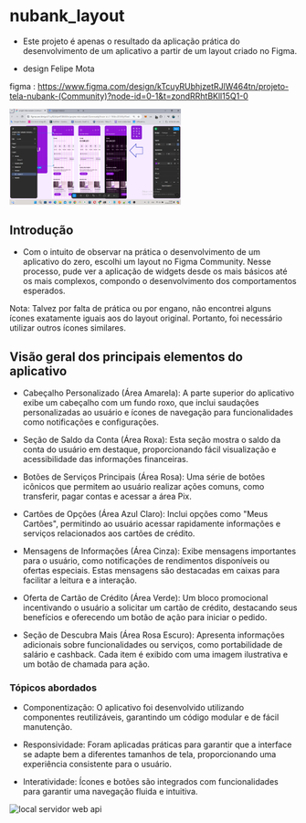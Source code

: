 # nubank_layout

- Este projeto é apenas o resultado da aplicação prática do desenvolvimento de um aplicativo a partir de um layout criado no Figma.

- design Felipe Mota

figma : https://www.figma.com/design/kTcuyRUbhjzetRJlW464tn/projeto-tela-nubank-(Community)?node-id=0-1&t=zondRRhtBKll15Q1-0


<img src="info/figma layouts.png" alt="local servidor web api" width="300"/>

## Introdução

- Com o intuito de observar na prática o desenvolvimento de um aplicativo do zero, escolhi um layout no Figma Community. Nesse processo, pude ver a aplicação de widgets desde os mais básicos até os mais complexos, compondo o desenvolvimento dos comportamentos esperados.

Nota: Talvez por falta de prática ou por engano, não encontrei alguns ícones exatamente iguais aos do layout original. Portanto, foi necessário utilizar outros ícones similares.

## Visão geral dos principais elementos do aplicativo


- Cabeçalho Personalizado (Área Amarela): A parte superior do aplicativo exibe um cabeçalho com um fundo roxo, que inclui saudações personalizadas ao usuário e ícones de navegação para funcionalidades como notificações e configurações.

- Seção de Saldo da Conta (Área Roxa): Esta seção mostra o saldo da conta do usuário em destaque, proporcionando fácil visualização e acessibilidade das informações financeiras.

- Botões de Serviços Principais (Área Rosa): Uma série de botões icônicos que permitem ao usuário realizar ações comuns, como transferir, pagar contas e acessar a área Pix.

- Cartões de Opções (Área Azul Claro): Inclui opções como "Meus Cartões", permitindo ao usuário acessar rapidamente informações e serviços relacionados aos cartões de crédito.

- Mensagens de Informações (Área Cinza): Exibe mensagens importantes para o usuário, como notificações de rendimentos disponíveis ou ofertas especiais. Estas mensagens são destacadas em caixas para facilitar a leitura e a interação.

- Oferta de Cartão de Crédito (Área Verde): Um bloco promocional incentivando o usuário a solicitar um cartão de crédito, destacando seus benefícios e oferecendo um botão de ação para iniciar o pedido.

- Seção de Descubra Mais (Área Rosa Escuro): Apresenta informações adicionais sobre funcionalidades ou serviços, como portabilidade de salário e cashback. Cada item é exibido com uma imagem ilustrativa e um botão de chamada para ação.


### Tópicos abordados

- Componentização: O aplicativo foi desenvolvido utilizando componentes reutilizáveis, garantindo um código modular e de fácil manutenção.

- Responsividade: Foram aplicadas práticas para garantir que a interface se adapte bem a diferentes tamanhos de tela, proporcionando uma experiência consistente para o usuário.

- Interatividade: Ícones e botões são integrados com funcionalidades para garantir uma navegação fluida e intuitiva.

<img src="info/apresentacao.gif" alt="local servidor web api" width="300"/>